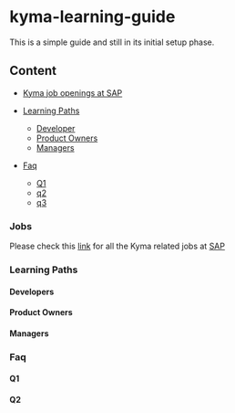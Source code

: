 # kyma-learning-guide
This is a simple guide and still in its initial setup phase.

## Content
- [Kyma job openings at SAP](#Jobs)

- [Learning Paths](#LearningPaths)
  
  - [Developer](#developers)
  - [Product Owners](#productowners)
  - [Managers](#managers)

- [Faq](#faq)

  - [Q1](#q1)
  - [q2](#q2)
  - [q3](#q3)
  
  
  



### Jobs
Please check this [link](https://jobs.sap.com/search/?createNewAlert=false&q=%23kymaopensource&optionsFacetsDD_department=&optionsFacetsDD_customfield3=&optionsFacetsDD_country=&locationsearch=) for all the Kyma related jobs at [SAP](https://www.sap.com/about/careers.html)

### Learning Paths

#### Developers

#### Product Owners

#### Managers

### Faq

#### Q1 

#### Q2
